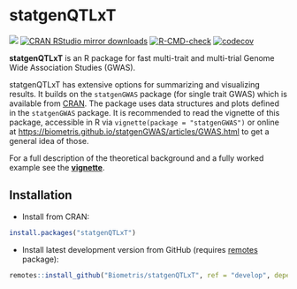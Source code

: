 
<!-- README.md is generated from README.Rmd. Please edit that file -->

# statgenQTLxT

[![](https://www.r-pkg.org/badges/version/statgenQTLxT)](https://www.r-pkg.org/pkg/statgenQTLxT)
[![CRAN RStudio mirror
downloads](https://cranlogs.r-pkg.org/badges/statgenQTLxT)](https://www.r-pkg.org/pkg/statgenQTLxT)
[![R-CMD-check](https://github.com/Biometris/statgenQTLxT/workflows/R-CMD-check/badge.svg)](https://github.com/Biometris/statgenQTLxT/actions?workflow=R-CMD-check)
[![codecov](https://codecov.io/gh/Biometris/statgenQTLxT/branch/main/graph/badge.svg)](https://app.codecov.io/gh/Biometris/statgenQTLxT)

**statgenQTLxT** is an R package for fast multi-trait and multi-trial
Genome Wide Association Studies (GWAS).

statgenQTLxT has extensive options for summarizing and visualizing
results. It builds on the `statgenGWAS` package (for single trait GWAS)
which is available from
[CRAN](https://biometris.github.io/statgenGWAS/). The package uses data
structures and plots defined in the `statgenGWAS` package. It is
recommended to read the vignette of this package, accessible in R via
`vignette(package = "statgenGWAS")` or online at
<https://biometris.github.io/statgenGWAS/articles/GWAS.html> to get a
general idea of those.

For a full description of the theoretical background and a fully worked
example see the
[**vignette**](https://biometris.github.io/statgenQTLxT/articles/statgenQTLxT.html).

## Installation

- Install from CRAN:

``` r
install.packages("statgenQTLxT")
```

- Install latest development version from GitHub (requires
  [remotes](https://github.com/r-lib/remotes) package):

``` r
remotes::install_github("Biometris/statgenQTLxT", ref = "develop", dependencies = TRUE)
```
